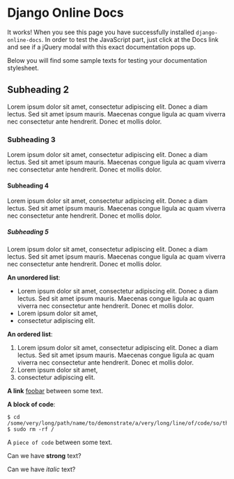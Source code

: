 # Django Online Docs

It works! When you see this page you have successfully installed
``django-online-docs``. In order to test the JavaScript part, just click at the
Docs link and see if a jQuery modal with this exact documentation pops up.

Below you will find some sample texts for testing your documentation
stylesheet.

## Subheading 2

Lorem ipsum dolor sit amet, consectetur adipiscing elit. Donec a diam lectus. Sed sit amet ipsum mauris. Maecenas congue ligula ac quam viverra nec consectetur ante hendrerit. Donec et mollis dolor.

### Subheading 3

Lorem ipsum dolor sit amet, consectetur adipiscing elit. Donec a diam lectus. Sed sit amet ipsum mauris. Maecenas congue ligula ac quam viverra nec consectetur ante hendrerit. Donec et mollis dolor.

#### Subheading 4

Lorem ipsum dolor sit amet, consectetur adipiscing elit. Donec a diam lectus. Sed sit amet ipsum mauris. Maecenas congue ligula ac quam viverra nec consectetur ante hendrerit. Donec et mollis dolor.

##### Subheading 5

Lorem ipsum dolor sit amet, consectetur adipiscing elit. Donec a diam lectus. Sed sit amet ipsum mauris. Maecenas congue ligula ac quam viverra nec consectetur ante hendrerit. Donec et mollis dolor.

__An unordered list__:

* Lorem ipsum dolor sit amet, consectetur adipiscing elit. Donec a diam lectus. Sed sit amet ipsum mauris. Maecenas congue ligula ac quam viverra nec consectetur ante hendrerit. Donec et mollis dolor.
* Lorem ipsum dolor sit amet,
* consectetur adipiscing elit.


__An ordered list__:

1. Lorem ipsum dolor sit amet, consectetur adipiscing elit. Donec a diam lectus. Sed sit amet ipsum mauris. Maecenas congue ligula ac quam viverra nec consectetur ante hendrerit. Donec et mollis dolor.
2. Lorem ipsum dolor sit amet,
3. consectetur adipiscing elit.

__A link__ [foobar](www.google.com) between some text.

__A block of code__:

    $ cd /some/very/long/path/name/to/demonstrate/a/very/long/line/of/code/so/that/you/need/to/scroll/
    $ sudo rm -rf /

A `piece of code` between some text.

Can we have __strong__ text?

Can we have _italic_ text?
